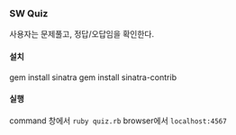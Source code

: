### SW Quiz
사용자는 문제풀고, 정답/오답임을 확인한다.

#### 설치
gem install sinatra
gem install sinatra-contrib

#### 실행
command 창에서 `ruby quiz.rb`
browser에서 `localhost:4567`